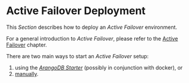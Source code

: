 Active Failover Deployment
==========================

This _Section_ describes how to deploy an _Active Failover_ environment.

For a general introduction to _Active Failover_, please refer to the
[Active Failover](../../Scalability/ActiveFailover/README.md) chapter.

There are two main ways to start an _Active Failover_ setup:

1. using the [_ArangoDB Starter_](UsingTheStarter.md) (possibly in conjunction with
docker), or
1. [manually](ManualStart.md).